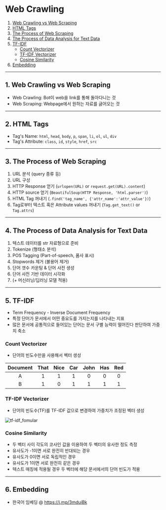 # Web Crawling
  1. [Web Crawling vs Web Scraping](#1-web-crawling-vs-web-scraping)
  2. [HTML Tags](#2-html-tags)
  3. [The Process of Web Scraping](#3-the-process-of-web-scraping)
  4. [The Process of Data Analysis for Text Data](#4-the-process-of-data-analysis-for-text-data)
  5. [TF-IDF](#5-tf-idf)
     + [Count Vectorizer](#count-vectorizer)
     + [TF-IDF Vectorizer](#tf-idf-vectorizer)
     + [Cosine Similarity](#cosine-similarity)
  6. [Embedding](#6-embedding)

---

## 1. Web Crawling vs Web Scraping
- Web Crawling: Bot이 web을 link를 통해 돌아다니는 것
- Web Scraping: Webpage에서 원하는 자료를 긇어오는 것

---

## 2. HTML Tags
- Tag's Name: `html`, `head`, `body`, `p`, `span`, `li`, `ol`, `ul`, `div`
- Tag's Attribute: `class`, `id`, `style`, `href`, `src`

---

## 3. The Process of Web Scraping
1. URL 분석 (query 종류 등)
2. URL 구성
3. HTTP Response 얻기 (`urlopen(URL)` or `request.get(URL).content`)
4. HTTP source 얻기 (`BeautifulSoup(HTTP Response, 'html.parser')`)
5. HTML Tag 꺼내기 (`.find('tag_name', {'attr_name':'attr_value'})`)
6. Tag로부터 텍스트 혹은 Attribute values 꺼내기 (`Tag.get_text()` or `Tag.attrs`)

---

## 4. The Process of Data Analysis for Text Data
1. 텍스트 데이터를 str 자료형으로 준비
2. Tokenize (형태소 분석)
3. POS Tagging (Part-of-speech, 품사 표시)
4. Stopwords 제거 (불용어 제거)
5. 단어 갯수 카운팅 & 단어 사전 생성
6. 단어 사전 기반 데이터 시각화
7. (+ 머신러닝/딥러닝 모델 적용)

---

## 5. TF-IDF
- Term Frequency - Inverse Document Frequency
- 특정 단어가 문서에서 어떤 중요도를 가지는지를 나타내는 지표
- 많은 문서에 공통적으로 들어있는 단어는 문서 구별 능력이 떨어진다 판단하여 가중치 축소

### Count Vectorizer
- 단어의 빈도수만을 사용해서 벡터 생성

|Document|That|Nice|Car|John|Has|Red|
|:------:|:--:|:--:|:-:|:--:|:-:|:-:|
|A|1|1|1|0|0|0|
|B|1|0|1|1|1|1|

### TF-IDF Vectorizer
- 단어의 빈도수(TF)를 TF-IDF 값으로 변경하여 가중치가 조정된 벡터 생성

![tf-idf_fomular](https://img1.daumcdn.net/thumb/R1280x0/?scode=mtistory2&fname=https%3A%2F%2Fblog.kakaocdn.net%2Fdn%2FXv4ZI%2FbtrxivVgkVU%2F3y6GQoVIwFimbiKm4pl1f0%2Fimg.png)

### Cosine Similarity
- 두 벡터 사이 각도의 코사인 값을 이용하여 두 벡터의 유사한 정도 측정
- 유사도가 -1이면 서로 완전히 반대되는 경우
- 유사도가 0이면 서로 독립적인 경우
- 유사도가 1이면 서로 완전히 같은 경우
- 텍스트 매칭에 적용될 경우 두 벡터에 해당 문서에서의 단어 빈도가 적용

---

## 6. Embedding
- 한국어 임베딩 @ https://j.mp/3mduiBk